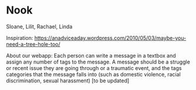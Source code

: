 # Nook

Sloane, Lilit, Rachael, Linda

Inspiration:
https://anadviceaday.wordpress.com/2010/05/03/maybe-you-need-a-tree-hole-too/

About our webapp: Each person can write a message in a textbox and assign any number of tags to the message. A message should be a struggle or recent issue they are going through or a traumatic event, and the tags categories that the message falls into (such as domestic violence, racial discrimination, sexual harassment) [to be updated]
